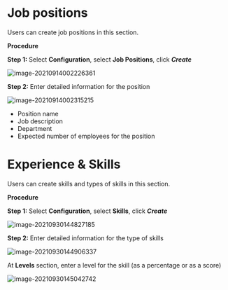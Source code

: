 # Job positions

Users can create job positions in this section.

**Procedure**

**Step 1:** Select **Configuration**, select **Job Positions**, click ***Create***

![image-20210914002226361](images/image-20210914002226361.png)

**Step 2:** Enter detailed information for the position

![image-20210914002315215](images/image-20210914002315215.png)

- Position name
- Job description
- Department
- Expected number of employees for the position

# Experience & Skills

Users can create skills and types of skills in this section.

**Procedure**

**Step 1:** Select **Configuration**, select **Skills**, click ***Create***

![image-20210930144827185](images/image-20210930144827185.png)

**Step 2:** Enter detailed information for the type of skills

![image-20210930144906337](images/image-20210930144906337.png)

At **Levels** section, enter a level for the skill (as a percentage or as a score)

![image-20210930145042742](images/image-20210930145042742.png)

